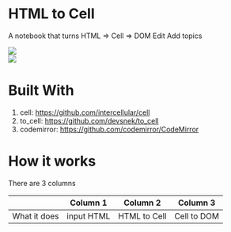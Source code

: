 # HTML to Cell

A notebook that turns HTML => Cell => DOM Edit
Add topics

<img src="./html2json2dom.gif">
<br>
<img src="./bootstrap.gif">

# Built With

1. cell: https://github.com/intercellular/cell
2. to_cell: https://github.com/devsnek/to_cell
3. codemirror: https://github.com/codemirror/CodeMirror

# How it works

There are 3 columns

|              | Column 1 | Column 2 | Column 3
|--------------|------------|----------|-----------
|What it does  | input HTML | HTML to Cell | Cell to DOM
